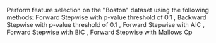 Perform feature selection on the "Boston" dataset using the following methods: Forward Stepwise with p-value threshold of 0.1
, Backward Stepwise with p-value threshold of 0.1 
, Forward Stepwise with AIC
, Forward Stepwise with BIC
, Forward Stepwise with Mallows Cp
